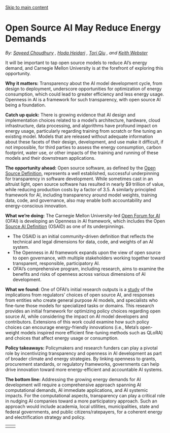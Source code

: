 [Skip to main content](https://www.cmu.edu/work-that-matters/energy-innovation/open-source-ai-may-reduce-energy-demands#main-content)

# Open Source AI May Reduce Energy Demands

_By:_ [_Sayeed Choudhury_](https://www.library.cmu.edu/about/people/sayeed-choudhury) _,_ [_Hoda Heidari_](https://www.cs.cmu.edu/~hheidari/) _,_ [_Tori Qiu_](https://sc.cs.cmu.edu/people/students/qiu-torri.html) _, and_ [_Keith Webster_](https://www.library.cmu.edu/about/people/keith-webster)

It will be important to tap open source models to reduce AI’s energy demand, and Carnegie Mellon University is at the forefront of exploring this opportunity.

**Why it matters:** Transparency about the AI model development cycle, from design to deployment, underscore opportunities for optimization of energy consumption, which could lead to greater efficiency and less energy usage. Openness in AI is a framework for such transparency, with open source AI being a foundation.

**Catch up quick:** There is growing evidence that AI design and implementation choices related to a model’s architecture, hardware, cloud infrastructure, data processing, and algorithms have profound impact on energy usage, particularly regarding training from scratch or fine tuning an existing model. Models that are released without adequate information about these facets of their design, development, and use make it difficult, if not impossible, for third parties to assess the energy consumption, carbon footprint, water use, or other impacts of the training and running of these models and their downstream applications.

**The opportunity ahead:** Open source software, as defined by the [Open Source Definition](https://opensource.org/osd), represents a well established, successful underpinning for transparency in software development. While sometimes cast in an altruist light, open source software has resulted in nearly $9 trillion of value, while reducing production costs by a factor of 3.5. A similarly principled framework for AI, including transparency around model weights, training data, code, and governance, also may enable both accountability and energy-conscious innovation.

**What we’re doing:** The Carnegie Mellon University-led [Open Forum for AI](https://www.cmu.edu/engin/programs/ofai.html) (OFAI) is developing an Openness in AI framework, which includes the Open [Source AI Definition](https://opensource.org/ai) (OSAID) as one of its underpinnings.

- The OSAID is an initial community-driven definition that reflects the technical and legal dimensions for data, code, and weights of an AI system.
- The Openness in AI framework expands upon the view of open source to open governance, with multiple stakeholders working together toward transparent, responsible, participatory AI.
- OFAI’s comprehensive program, including research, aims to examine the benefits and risks of openness across various dimensions of AI development.

**What we found:** One of OFAI’s initial research outputs is a [study](https://arxiv.org/abs/2507.14193) of the implications from regulators’ choices of open source AI, and responses from entities who create general purpose AI models, and specialists who fine-tune those models for specialized tasks or domains. This research provides an initial framework for optimizing policy choices regarding open source AI, while considering the impact on AI model developers and contributors. Extensions of this work could examine how such policy choices can encourage energy-friendly innovations (i.e., Meta’s open-weight models inspired more efficient fine-tuning methods such as QLoRA) and choices that affect energy usage or consumption.

**Policy takeaways:** Policymakers and research funders can play a pivotal role by incentivizing transparency and openness in AI development as part of broader climate and energy strategies. By linking openness to grants, procurement standards, or regulatory frameworks, governments can help drive innovation toward more energy-efficient and accountable AI systems.

**The bottom line:** Addressing the growing energy demands for AI development will require a comprehensive approach spanning AI computational demands, AI immediate applications, and AI systemic impacts. For the computational aspects, transparency can play a critical role in nudging AI companies toward a more participatory approach. Such an approach would include academia, local utilities, municipalities, state and federal governments, and public citizens/ratepayers, for a coherent energy and electrification strategy and policy.

|     |     |
| --- | --- |
|  |  |
